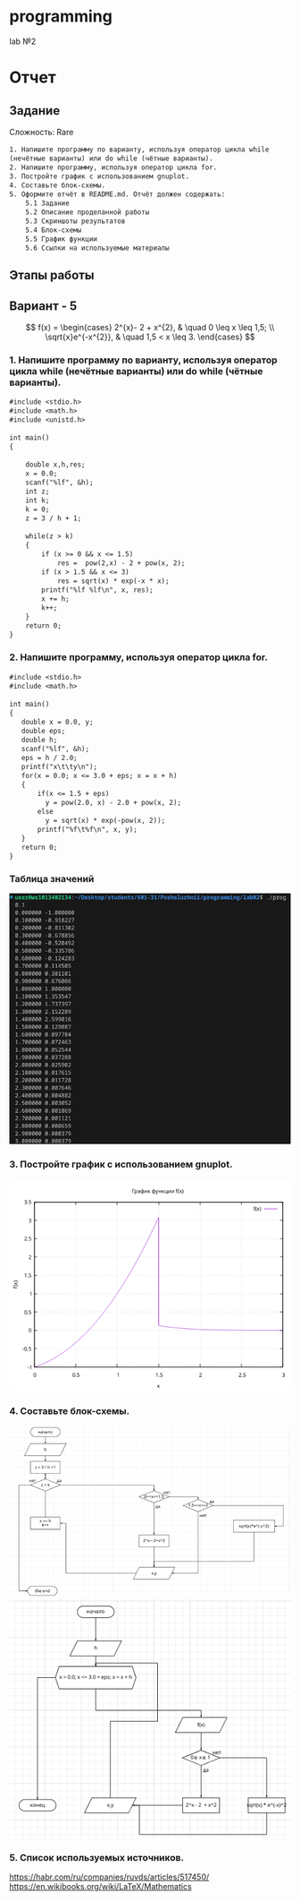 # programming
lab №2

# Отчет 
## Задание
Сложность:
  Rare
   
    1. Напишите программу по варианту, используя оператор цикла while (нечётные варианты) или do while (чётные варианты).
    2. Напишите программу, используя оператор цикла for.
    3. Постройте график с использованием gnuplot.
    4. Составьте блок-схемы.
    5. Оформите отчёт в README.md. Отчёт должен содержать:
        5.1 Задание
        5.2 Описание проделанной работы
        5.3 Скриншоты результатов
        5.4 Блок-схемы
        5.5 График функции
        5.6 Ссылки на используемые материалы

## Этапы работы
 ## Вариант - 5
 
$$
f(x) = 
\begin{cases}
2^{x}- 2 + x^{2}, & \quad 0 \leq x \leq 1,5; \\ 
\sqrt{x}e^{-x^{2}}, & \quad 1,5 < x \leq 3.
\end{cases}
 $$
 
 ### 1. Напишите программу по варианту, используя оператор цикла while (нечётные варианты) или do while (чётные варианты).
``` 
#include <stdio.h>
#include <math.h> 
#include <unistd.h>

int main()
{
    
    double x,h,res;
    x = 0.0;
    scanf("%lf", &h);
    int z;
    int k;
    k = 0;
    z = 3 / h + 1; 
    
    while(z > k)
    {
        if (x >= 0 && x <= 1.5)
            res =  pow(2,x) - 2 + pow(x, 2);
        if (x > 1.5 && x <= 3)
            res = sqrt(x) * exp(-x * x);
        printf("%lf %lf\n", x, res);
        x += h;
        k++;
    }
    return 0;
}
```
### 2. Напишите программу, используя оператор цикла for. 
```
#include <stdio.h>
#include <math.h>

int main()
{
   double x = 0.0, y;
   double eps;
   double h;
   scanf("%lf", &h);
   eps = h / 2.0;
   printf("x\t\ty\n");
   for(x = 0.0; x <= 3.0 + eps; x = x + h)
   {
       if(x <= 1.5 + eps)
         y = pow(2.0, x) - 2.0 + pow(x, 2);
       else
         y = sqrt(x) * exp(-pow(x, 2));
       printf("%f\t%f\n", x, y);
   }
   return 0;
}
``` 
### Таблица значений 
![ ](image-1.png)
### 3. Постройте график с использованием gnuplot.
![Alt text](image-2.png) 
### 4. Составьте блок-схемы. 
![Alt text](image-3.png)
![Alt text](image-4.png)
### 5. Список используемых источников. 
https://habr.com/ru/companies/ruvds/articles/517450/
https://en.wikibooks.org/wiki/LaTeX/Mathematics 
